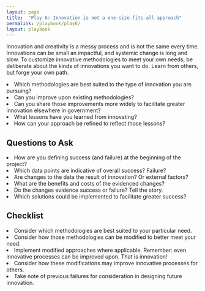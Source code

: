 ```yaml
---
layout: page
title:  "Play 6: Innovation is not a one-size-fits-all approach"
permalink: /playbook/play6/
layout: playbook
---
```


<p class="usa-font-lead">Innovation and creativity is a messy process and is not the same every time. Innovations can be small an impactful, and systemic change is long and slow. To customize innovative methodologies to meet your own needs, be deliberate about the kinds of innovations you want to do. Learn from others, but forge your own path.

  <li>Which methodologies are best suited to the type of innovation you are pursuing?</li>
  <li>Can you improve upon existing methodologies?</li>
  <li>Can you share those improvements more widely to facilitate greater innovation elsewhere in government?</li>
  <li>What lessons have you learned from innovating?</li>
  <li>How can your approach be refined to reflect those lessons?</li>

<h2 id="section-heading-h2">Questions to Ask</h2>
    <li>How are you defining success (and failure) at the beginning of the project?</li>
    <li>Which data points are indicative of overall success? Failure?</li>
    <li>Are changes to the data the result of innovation? Or external factors?</li>
    <li>What are the benefits and costs of the evidenced changes?</li>
    <li>Do the changes evidence success or failure? Tell the story.</li>
    <li>Which solutions could be implemented to facilitate greater success?</li>

<h2 id="section-heading-h3">Checklist</h2>
    <li>Consider which methodologies are best suited to your particular need.</li>
    <li>Consider how those methodologies can be modified to better meet your need.</li>
    <li>Implement modified approaches where applicable. Remember: even innovative processes can be improved upon. That is innovation!</li>
    <li>Consider how these modifications may improve innovative processes for others.</li>
    <li>Take note of previous failures for consideration in designing future innovation.</li>
